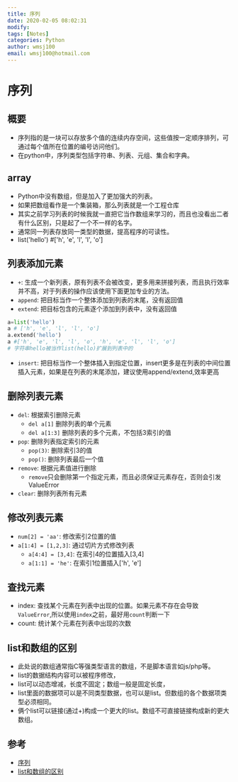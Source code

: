 ```yaml
---
title: 序列
date: 2020-02-05 08:02:31
modify: 
tags: [Notes]
categories: Python
author: wmsj100
email: wmsj100@hotmail.com
---
```


# 序列

## 概要

- 序列指的是一块可以存放多个值的连续内存空间，这些值按一定顺序排列，可通过每个值所在位置的编号访问他们。
- 在python中，序列类型包括字符串、列表、元组、集合和字典。

## array

- Python中没有数组，但是加入了更加强大的列表。
- 如果把数组看作是一个集装箱，那么列表就是一个工程仓库
- 其实之前学习列表的时候我就一直把它当作数组来学习的，而且也没看出二者有什么区别，只是起了一个不一样的名字。
- 通常同一列表存放同一类型的数据，提高程序的可读性。
- list('hello') #['h', 'e', 'l', 'l', 'o']

## 列表添加元素

- `+`: 生成一个新列表，原有列表不会被改变，更多用来拼接列表，而且执行效率并不高，对于列表的操作应该使用下面更加专业的方法。
- `append`: 把目标当作一个整体添加到列表的末尾，没有返回值
- `extend`: 把目标包含的元素逐个添加到列表中，没有返回值
```python
a=list('hello')
a # ['h', 'e', 'l', 'l', 'o']
a.extend('hello')
a #['h', 'e', 'l', 'l', 'o', 'h', 'e', 'l', 'l', 'o']
# 字符串hello被当作list(hello)扩展到列表中的
```
- `insert`: 把目标当作一个整体插入到指定位置，insert更多是在列表的中间位置插入元素，如果是在列表的末尾添加，建议使用append/extend,效率更高

## 删除列表元素

- `del`: 根据索引删除元素
	- `del a[1]` 删除列表的单个元素
	- `del a[1:3]` 删除列表的多个元素，不包括3索引的值
- `pop`: 删除列表指定索引的元素 
	- `pop(3)`: 删除索引3的值
	- `pop()`: 删除列表最后一个值
- `remove`: 根据元素值进行删除
	- `remove`只会删除第一个指定元素，而且必须保证元素存在，否则会引发ValueError
- `clear`: 删除列表所有元素

## 修改列表元素

- `num[2] = 'aa'`: 修改索引2位置的值
- `a[1:4] = [1,2,3]`: 通过切片方式修改列表
	- `a[4:4] = [3,4]`: 在索引4的位置插入[3,4]
	- `a[1:1] = 'he'`: 在索引1位置插入['h', 'e']

## 查找元素

- index: 查找某个元素在列表中出现的位置。如果元素不存在会导致`ValueError`,所以使用`index`之前，最好用`count`判断一下
- count: 统计某个元素在列表中出现的次数

## list和数组的区别

- 此处说的数组通常指C等强类型语言的数组，不是脚本语言如js/php等。
- list的数据结构内容可以被程序修改，
- list可以动态增减，长度不固定；数组一般是固定长度，
- list里面的数据项可以是不同类型数据，也可以是list。但数组的各个数据项类型必须相同。
- 俩个list可以链接(通过+)构成一个更大的list。数组不可直接链接构成新的更大数组。

## 参考

- [序列](http://c.biancheng.net/view/4312.html)
- [list和数组的区别](https://www.cnblogs.com/chulin/p/9109050.html)
